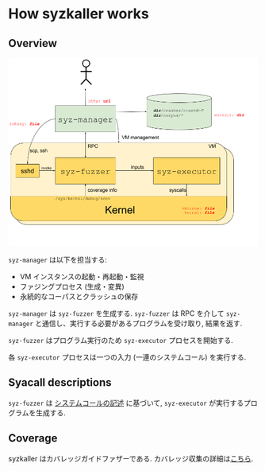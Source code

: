 # How syzkaller works

## Overview

<img src="https://github.com/google/syzkaller/blob/master/docs/process_structure.png?raw=true" class="img-80" />

`syz-manager` は以下を担当する:

- VM インスタンスの起動・再起動・監視
- ファジングプロセス (生成・変異)
- 永続的なコーパスとクラッシュの保存

`syz-manager` は `syz-fuzzer` を生成する. `syz-fuzzer` は RPC を介して `syz-manager` と通信し、実行する必要があるプログラムを受け取り, 結果を返す.

`syz-fuzzer` はプログラム実行のため `syz-executor` プロセスを開始する.
  
各 `syz-executor` プロセスは一つの入力 (一連のシステムコール) を実行する.

## Syacall descriptions

`syz-fuzzer` は [システムコールの記述](../syscall-descriptions) に基づいて, `syz-executor` が実行するプログラムを生成する.

## Coverage

syzkaller はカバレッジガイドファザーである. カバレッジ収集の詳細は[こちら](../coverage).